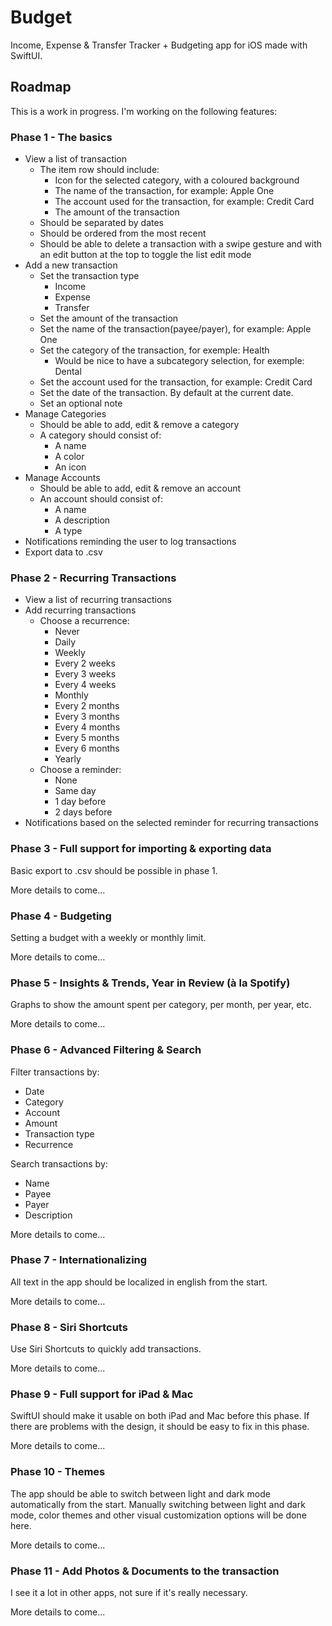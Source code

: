 # Budget

Income, Expense & Transfer Tracker + Budgeting app for iOS made with SwiftUI.

## Roadmap

This is a work in progress. I'm working on the following features:

### Phase 1 - The basics

- View a list of transaction
  - The item row should include:
    - Icon for the selected category, with a coloured background
    - The name of the transaction, for example: Apple One
    - The account used for the transaction, for example: Credit Card
    - The amount of the transaction
  - Should be separated by dates
  - Should be ordered from the most recent
  - Should be able to delete a transaction with a swipe gesture and with an edit button at the top to toggle the list edit mode
- Add a new transaction
  - Set the transaction type
    - Income
    - Expense
    - Transfer
  - Set the amount of the transaction
  - Set the name of the transaction(payee/payer), for example: Apple One
  - Set the category of the transaction, for exemple: Health
    - Would be nice to have a subcategory selection, for exemple: Dental
  - Set the account used for the transaction, for example: Credit Card
  - Set the date of the transaction. By default at the current date.
  - Set an optional note
- Manage Categories
  - Should be able to add, edit & remove a category
  - A category should consist of:
    - A name
    - A color
    - An icon
- Manage Accounts
  - Should be able to add, edit & remove an account
  - An account should consist of:
    - A name
    - A description
    - A type
- Notifications reminding the user to log transactions
- Export data to .csv

### Phase 2 - Recurring Transactions

- View a list of recurring transactions
- Add recurring transactions
  - Choose a recurrence:
    - Never
    - Daily
    - Weekly
    - Every 2 weeks
    - Every 3 weeks
    - Every 4 weeks
    - Monthly
    - Every 2 months
    - Every 3 months
    - Every 4 months
    - Every 5 months
    - Every 6 months
    - Yearly
  - Choose a reminder:
    - None
    - Same day
    - 1 day before
    - 2 days before
- Notifications based on the selected reminder for recurring transactions

### Phase 3 - Full support for importing & exporting data

Basic export to .csv should be possible in phase 1.

More details to come...

### Phase 4 - Budgeting

Setting a budget with a weekly or monthly limit.

More details to come...

### Phase 5 - Insights & Trends, Year in Review (à la Spotify)

Graphs to show the amount spent per category, per month, per year, etc.

More details to come...

### Phase 6 - Advanced Filtering & Search

Filter transactions by:

- Date
- Category
- Account
- Amount
- Transaction type
- Recurrence

Search transactions by:

- Name
- Payee
- Payer
- Description

More details to come...

### Phase 7 - Internationalizing

All text in the app should be localized in english from the start.

More details to come...

### Phase 8 - Siri Shortcuts

Use Siri Shortcuts to quickly add transactions.

More details to come...

### Phase 9 - Full support for iPad & Mac

SwiftUI should make it usable on both iPad and Mac before this phase. If there are problems with the design, it should be easy to fix in this phase.

More details to come...

### Phase 10 - Themes

The app should be able to switch between light and dark mode automatically from the start. Manually switching between light and dark mode, color themes and other visual customization options will be done here.

More details to come...

### Phase 11 - Add Photos & Documents to the transaction

I see it a lot in other apps, not sure if it's really necessary.

More details to come...
